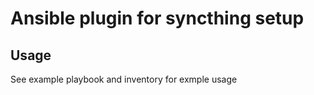 # Ansible plugin for syncthing setup

## Usage

See example playbook and inventory for exmple usage

